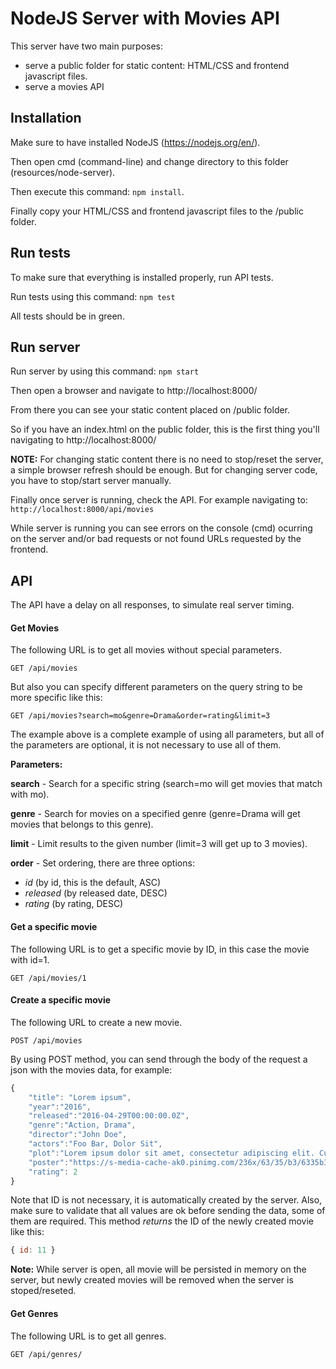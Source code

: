 # NodeJS Server with Movies API
This server have two main purposes:
+ serve a public folder for static content: HTML/CSS and frontend javascript files.
+ serve a movies API

## Installation
Make sure to have installed NodeJS (https://nodejs.org/en/).

Then open cmd (command-line) and change directory to this folder (resources/node-server).

Then execute this command: `npm install`.


Finally copy your HTML/CSS and frontend javascript files to the /public folder.

## Run tests
To make sure that everything is installed properly, run API tests.

Run tests using this command: `npm test`

All tests should be in green.

## Run server
Run server by using this command: `npm start`

Then open a browser and navigate to http://localhost:8000/

From there you can see your static content placed on /public folder. 

So if you have an index.html on the public folder, this is the first thing you'll navigating to http://localhost:8000/

**NOTE:** For changing static content there is no need to stop/reset the server, a simple browser refresh should be enough. But for changing server code, you have to stop/start server manually.

Finally once server is running, check the API.
For example navigating to: `http://localhost:8000/api/movies`

While server is running you can see errors on the console (cmd) ocurring on the server and/or bad requests or not found URLs requested by the frontend.

## API
The API have a delay on all responses, to simulate real server timing.

#### Get Movies
The following URL is to get all movies without special parameters.
```
GET /api/movies
```

But also you can specify different parameters on the query string to be more specific like this:
```
GET /api/movies?search=mo&genre=Drama&order=rating&limit=3
```
The example above is a complete example of using all parameters, but all of the parameters are optional, it is not necessary to use all of them.

**Parameters:**

**search** - Search for a specific string (search=mo will get movies that match with mo).

**genre** - Search for movies on a specified genre (genre=Drama will get movies that belongs to this genre).

**limit** - Limit results to the given number (limit=3 will get up to 3 movies).

**order** - Set ordering, there are three options: 

+ *id* (by id, this is the default, ASC)
+ *released* (by released date, DESC)
+ *rating* (by rating, DESC)

#### Get a specific movie
The following URL is to get a specific movie by ID, in this case the movie with id=1.
```
GET /api/movies/1
```

#### Create a specific movie
The following URL to create a new movie.
```
POST /api/movies
```
By using POST method, you can send through the body of the request a json with the movies data, for example:
```javascript
{
	"title": "Lorem ipsum",
	"year":"2016",
	"released":"2016-04-29T00:00:00.0Z",
	"genre":"Action, Drama",
	"director":"John Doe",
	"actors":"Foo Bar, Dolor Sit",
	"plot":"Lorem ipsum dolor sit amet, consectetur adipiscing elit. Curabitur porttitor ipsum ut elit dignissim vestibulum. Nulla ullamcorper mauris in eros luctus luctus. Praesent id posuere tellus, et malesuada felis.",
	"poster":"https://s-media-cache-ak0.pinimg.com/236x/63/35/b3/6335b33481b913f437b4e395cf71f9b6.jpg",
	"rating": 2
}
```
Note that ID is not necessary, it is automatically created by the server. 
Also, make sure to validate that all values are ok before sending the data, some of them are required.
This method *returns* the ID of the newly created movie like this:
```javascript
{ id: 11 }
```

**Note:** While server is open, all movie will be persisted in memory on the server, but newly created movies will be removed when the server is stoped/reseted.

#### Get Genres
The following URL is to get all genres.
```
GET /api/genres/
```
